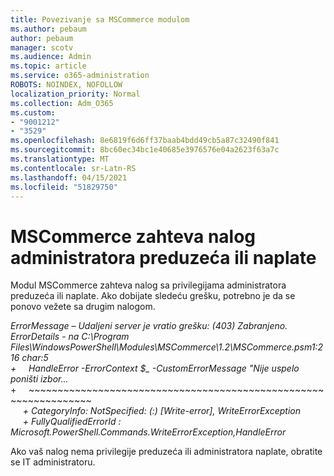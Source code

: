 ```yaml
---
title: Povezivanje sa MSCommerce modulom
ms.author: pebaum
author: pebaum
manager: scotv
ms.audience: Admin
ms.topic: article
ms.service: o365-administration
ROBOTS: NOINDEX, NOFOLLOW
localization_priority: Normal
ms.collection: Adm_O365
ms.custom:
- "9001212"
- "3529"
ms.openlocfilehash: 8e6819f6d6ff37baab4bdd49cb5a87c32490f841
ms.sourcegitcommit: 8bc60ec34bc1e40685e3976576e04a2623f63a7c
ms.translationtype: MT
ms.contentlocale: sr-Latn-RS
ms.lasthandoff: 04/15/2021
ms.locfileid: "51829750"
---
```

# <a name="mscommerce-requires-a-company-or-billing-administrator-account"></a>MSCommerce zahteva nalog administratora preduzeća ili naplate

Modul MSCommerce zahteva nalog sa privilegijama administratora preduzeća ili naplate. Ako dobijate sledeću grešku, potrebno je da se ponovo vežete sa drugim nalogom.

*ErrorMessage – Udaljeni server je vratio grešku: (403) Zabranjeno. ErrorDetails - na C:\Program Files\WindowsPowerShell\Modules\MSCommerce\1.2\MSCommerce.psm1:216 char:5*<br>
*+&nbsp;&nbsp;&nbsp;&nbsp;&nbsp;HandleError -ErrorContext $_ -CustomErrorMessage "Nije uspelo poništi izbor...*<br>
\+&nbsp;&nbsp;&nbsp;&nbsp;&nbsp;~~~~~~~~~~~~~~~~~~~~~~~~~~~~~~~~~~~~~~~~~~~~~~~~~~~~~~~~~~~~~~~~~<br>
&nbsp;&nbsp;&nbsp;&nbsp;&nbsp;*+ CategoryInfo: NotSpecified: (:) [Write-error], WriteErrorException*<br>
&nbsp;&nbsp;&nbsp;&nbsp;&nbsp;*+ FullyQualifiedErrorId : Microsoft.PowerShell.Commands.WriteErrorException,HandleError*

Ako vaš nalog nema privilegije preduzeća ili administratora naplate, obratite se IT administratoru.
